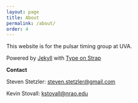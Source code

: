 ```yaml
---
layout: page
title: About
permalink: /about/
order: 4
---
```


This website is for the pulsar timing group at UVA.

Powered by <a href="https://jekyllrb.com/">Jekyll</a> with <a href="https://github.com/sylhare/Type-on-Strap">Type on Strap</a>

**Contact**

Steven Stetzler: [steven.stetzler@gmail.com](mailto:steven.stetzler@gmail.com)

Kevin Stovall: [kstovall@nrao.edu](mailto:kstovall@nrao.edu)

